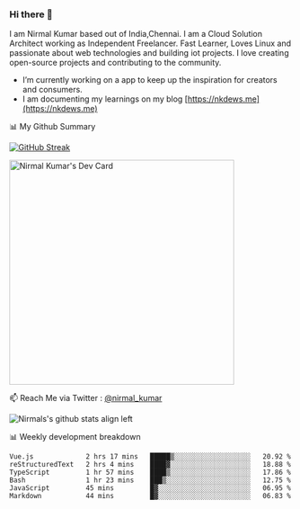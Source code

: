 ### Hi there 👋

 I am Nirmal Kumar based out of India,Chennai. I am a Cloud Solution Architect working as Independent Freelancer. Fast Learner, Loves Linux and passionate about web technologies and building iot projects. I love creating open-source projects and contributing to the community.

- I’m currently working on a app to keep up the inspiration for creators and consumers.
- I am documenting my learnings on my blog [https://nkdews.me](https://nkdews.me)


📊 My Github Summary

[![GitHub Streak](https://github-readme-streak-stats.herokuapp.com?user=nk-gears&theme=dark&hide_border=true&date_format=M%20j%5B%2C%20Y%5D)](https://git.io/streak-stats)

<a href="https://app.daily.dev/nirmal_kumar"><img src="https://api.daily.dev/devcards/a16cfcf02d384b16b41de71ce4d1d811.png?r=8ve" width="400" alt="Nirmal Kumar's Dev Card"/></a>

📫 Reach Me via  Twitter : [@nirmal_kumar](https://twitter.com/nirmal_kumar)

![Nirmals's github stats align left](https://github-readme-stats.vercel.app/api?username=nk-gears&show_icons=true)


📊 Weekly development breakdown

<!--START_SECTION:waka-->

```text
Vue.js             2 hrs 17 mins   █████▒░░░░░░░░░░░░░░░░░░░   20.92 %
reStructuredText   2 hrs 4 mins    ████▓░░░░░░░░░░░░░░░░░░░░   18.88 %
TypeScript         1 hr 57 mins    ████▒░░░░░░░░░░░░░░░░░░░░   17.86 %
Bash               1 hr 23 mins    ███▒░░░░░░░░░░░░░░░░░░░░░   12.75 %
JavaScript         45 mins         █▓░░░░░░░░░░░░░░░░░░░░░░░   06.95 %
Markdown           44 mins         █▓░░░░░░░░░░░░░░░░░░░░░░░   06.83 %
```

<!--END_SECTION:waka-->


